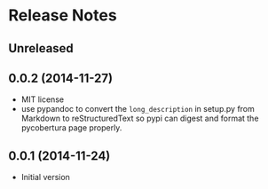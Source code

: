 # Release Notes

## Unreleased

## 0.0.2 (2014-11-27)

* MIT license
* use pypandoc to convert the `long_description` in setup.py from Markdown to reStructuredText so pypi can digest and format the pycobertura page properly.

## 0.0.1 (2014-11-24)

* Initial version
